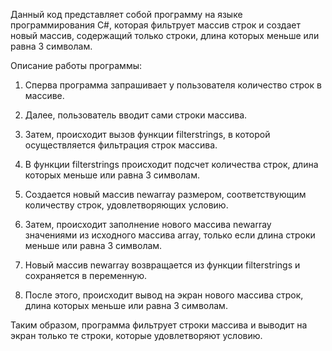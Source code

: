 Данный код представляет собой программу на языке программирования C#, которая фильтрует массив строк и создает новый массив, содержащий только строки, длина которых меньше или равна 3 символам.

Описание работы программы:

1. Сперва программа запрашивает у пользователя количество строк в массиве.

2. Далее, пользователь вводит сами строки массива.

3. Затем, происходит вызов функции filterstrings, в которой осуществляется фильтрация строк массива.

4. В функции filterstrings происходит подсчет количества строк, длина которых меньше или равна 3 символам.

5. Создается новый массив newarray размером, соответствующим количеству строк, удовлетворяющих условию.

6. Затем, происходит заполнение нового массива newarray значениями из исходного массива array, только если длина строки меньше или равна 3 символам.

7. Новый массив newarray возвращается из функции filterstrings и сохраняется в переменную.

8. После этого, происходит вывод на экран нового массива строк, длина которых меньше или равна 3 символам.

Таким образом, программа фильтрует строки массива и выводит на экран только те строки, которые удовлетворяют условию.